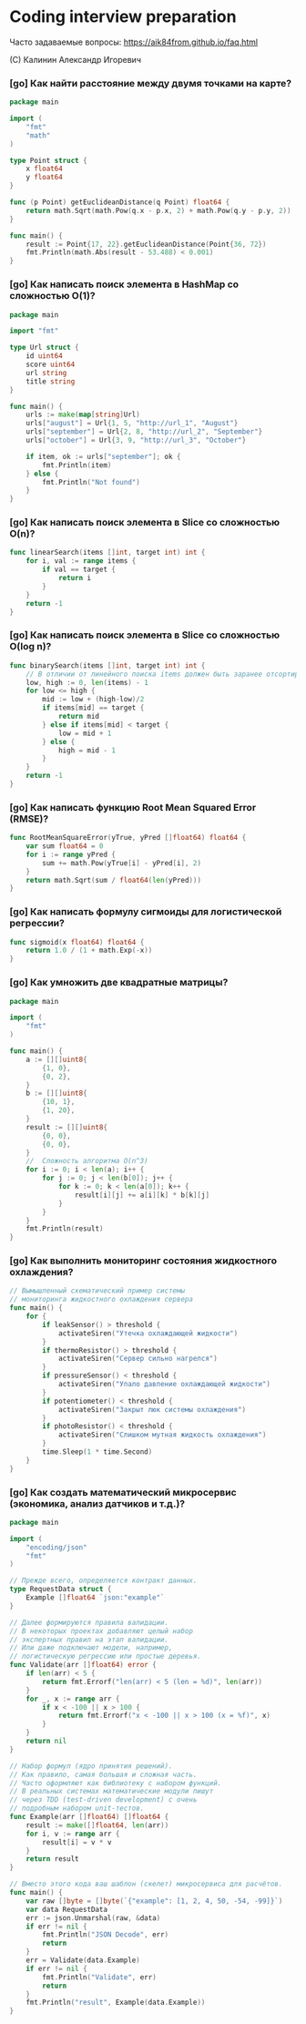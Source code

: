 # Coding interview preparation

Часто задаваемые вопросы: https://aik84from.github.io/faq.html

(C) Калинин Александр Игоревич


### [go] Как найти расстояние между двумя точками на карте?

```go
package main

import (
    "fmt"
    "math"
)

type Point struct {
    x float64
    y float64
}

func (p Point) getEuclideanDistance(q Point) float64 {
    return math.Sqrt(math.Pow(q.x - p.x, 2) + math.Pow(q.y - p.y, 2))
}

func main() {
    result := Point{17, 22}.getEuclideanDistance(Point{36, 72})
    fmt.Println(math.Abs(result - 53.488) < 0.001)
}
```


### [go] Как написать поиск элемента в HashMap со сложностью O(1)?

```go
package main

import "fmt"

type Url struct {
    id uint64
    score uint64
    url string
    title string
}

func main() {
    urls := make(map[string]Url)
    urls["august"] = Url{1, 5, "http://url_1", "August"}
    urls["september"] = Url{2, 8, "http://url_2", "September"}
    urls["october"] = Url{3, 9, "http://url_3", "October"}

    if item, ok := urls["september"]; ok {
        fmt.Println(item)
    } else {
        fmt.Println("Not found")
    }
}
```


### [go] Как написать поиск элемента в Slice со сложностью O(n)?

```go
func linearSearch(items []int, target int) int {
    for i, val := range items {
        if val == target {
            return i
        }
    }
    return -1
}
```


### [go] Как написать поиск элемента в Slice со сложностью O(log n)?

```go
func binarySearch(items []int, target int) int {
    // В отличии от линейного поиска items должен быть заранее отсортирован
    low, high := 0, len(items) - 1
    for low <= high {
        mid := low + (high-low)/2
        if items[mid] == target {
            return mid
        } else if items[mid] < target {
            low = mid + 1
        } else {
            high = mid - 1
        }
    }
    return -1
}
```


### [go] Как написать функцию Root Mean Squared Error (RMSE)?

```go
func RootMeanSquareError(yTrue, yPred []float64) float64 {
	var sum float64 = 0
	for i := range yPred {
		sum += math.Pow(yTrue[i] - yPred[i], 2)
	}
	return math.Sqrt(sum / float64(len(yPred)))
}
```


### [go] Как написать формулу сигмоиды для логистической регрессии?

```go
func sigmoid(x float64) float64 {
    return 1.0 / (1 + math.Exp(-x))
}
```


### [go] Как умножить две квадратные матрицы?

```go
package main

import (
    "fmt"
)

func main() {
    a := [][]uint8{
        {1, 0},
        {0, 2},
    }
    b := [][]uint8{
        {10, 1},
        {1, 20},
    }
    result := [][]uint8{
        {0, 0},
        {0, 0},
    }
    //  Сложность алгоритма O(n^3)
    for i := 0; i < len(a); i++ {
        for j := 0; j < len(b[0]); j++ {
            for k := 0; k < len(a[0]); k++ {
                result[i][j] += a[i][k] * b[k][j]
            }
        }
    }
    fmt.Println(result)
}
```


### [go] Как выполнить мониторинг состояния жидкостного охлаждения?

```go
// Вымышленный схематический пример системы
// мониторинга жидкостного охлаждения сервера
func main() {
    for {
        if leakSensor() > threshold {
            activateSiren("Утечка охлаждающей жидкости")
        }
        if thermoResistor() > threshold {
            activateSiren("Сервер сильно нагрелся")
        }
        if pressureSensor() < threshold {
            activateSiren("Упало давление охлаждающей жидкости")
        }
        if potentiometer() < threshold {
            activateSiren("Закрыт люк системы охлаждения")
        }
        if photoResistor() < threshold {
            activateSiren("Слишком мутная жидкость охлаждения")
        }
        time.Sleep(1 * time.Second)
    }
}
```


### [go] Как создать математический микросервис (экономика, анализ датчиков и т.д.)?

```go
package main

import (
	"encoding/json"
	"fmt"
)

// Прежде всего, определяется контракт данных.
type RequestData struct {
	Example []float64 `json:"example"`
}

// Далее формируются правила валидации.
// В некоторых проектах добавляют целый набор 
// экспертных правил на этап валидации. 
// Или даже подключают модели, например, 
// логистическую регрессию или простые деревья.
func Validate(arr []float64) error {
    if len(arr) < 5 {
		return fmt.Errorf("len(arr) < 5 (len = %d)", len(arr))
	}
	for _, x := range arr {
		if x < -100 || x > 100 {
			return fmt.Errorf("x < -100 || x > 100 (x = %f)", x)
		}
	}
	return nil
}

// Набор формул (ядро принятия решений).
// Как правило, самая большая и сложная часть.
// Часто оформляют как библиотеку с набором функций.
// В реальных системах математические модули пишут
// через TDD (test-driven development) с очень 
// подробным набором unit-тестов.
func Example(arr []float64) []float64 {
	result := make([]float64, len(arr))
	for i, v := range arr {
		result[i] = v * v
	}
	return result
}

// Вместо этого кода ваш шаблон (скелет) микросервиса для расчётов.
func main() {
    var raw []byte = []byte(`{"example": [1, 2, 4, 50, -54, -99]}`)
	var data RequestData
	err := json.Unmarshal(raw, &data)
    if err != nil {
		fmt.Println("JSON Decode", err)
		return
	}
	err = Validate(data.Example)
	if err != nil {
		fmt.Println("Validate", err)
		return
	}
	fmt.Println("result", Example(data.Example))
}
```


